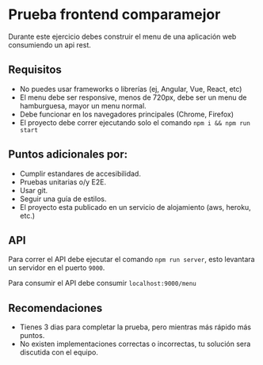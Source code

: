 # Prueba frontend comparamejor

Durante este ejercicio debes construir el menu de una aplicación web consumiendo
un api rest.

## Requisitos

* No puedes usar frameworks o librerías (ej, Angular, Vue, React, etc)
* El menu debe ser responsive, menos de 720px, debe ser un menu de hamburguesa,
  mayor un menu normal.
* Debe funcionar en los navegadores principales (Chrome, Firefox)
* El proyecto debe correr ejecutando solo el comando `npm i && npm run start`

## Puntos adicionales por:

* Cumplir estandares de accesibilidad.
* Pruebas unitarias o/y E2E.
* Usar git.
* Seguir una guía de estilos.
* El proyecto esta publicado en un servicio de alojamiento (aws, heroku, etc.)

## API

Para correr el API debe ejecutar el comando `npm run server`, esto levantara un
servidor en el puerto `9000`.

Para consumir el API debe consumir `localhost:9000/menu`

## Recomendaciones

* Tienes 3 dias para completar la prueba, pero mientras más rápido más puntos.
* No existen implementaciones correctas o incorrectas, tu solución sera
  discutida con el equipo.
